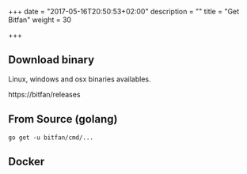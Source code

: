 +++
date = "2017-05-16T20:50:53+02:00"
description = ""
title = "Get Bitfan"
weight = 30

+++

## Download binary
Linux, windows and osx binaries availables.

https://bitfan/releases

## From Source (golang)
```
go get -u bitfan/cmd/...
```

## Docker
